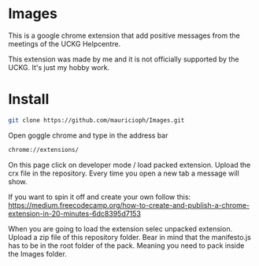 # Images
This is a google chrome extension that add positive messages from the meetings of the UCKG Helpcentre.

This extension was made by me and it is not officially supported by the UCKG. It's just my hobby work.

# Install 
``` bash
git clone https://github.com/mauricioph/Images.git
```
Open goggle chrome and type in the address bar
```bash
chrome://extensions/
```
On this page click on developer mode / load packed extension. Upload the crx file in the repository.
Every time you open a new tab a message will show.

If you want to spin it off and create your own follow this:
https://medium.freecodecamp.org/how-to-create-and-publish-a-chrome-extension-in-20-minutes-6dc8395d7153

When you are going to load the extension selec unpacked extension. Upload a zip file of this repository folder. Bear in mind that the manifesto.js has to be in the root folder of the pack. Meaning you need to pack inside the Images folder.
